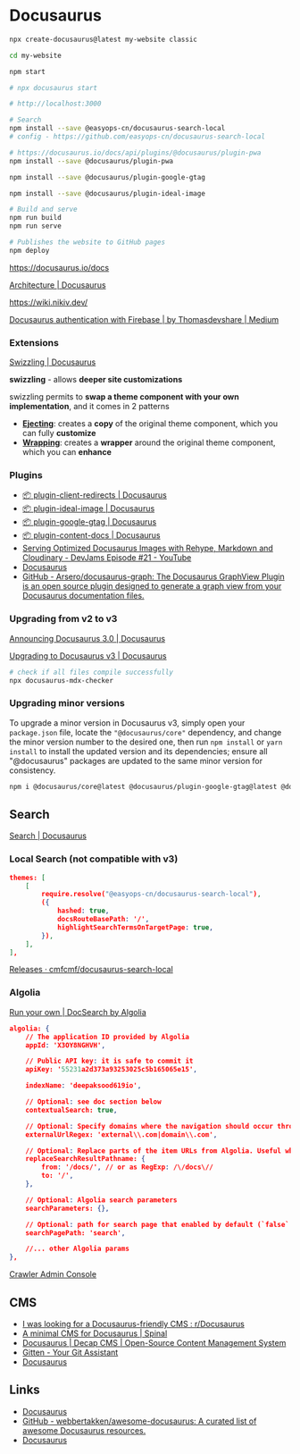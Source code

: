 # Docusaurus

```bash
npx create-docusaurus@latest my-website classic

cd my-website

npm start

# npx docusaurus start

# http://localhost:3000

# Search
npm install --save @easyops-cn/docusaurus-search-local
# config - https://github.com/easyops-cn/docusaurus-search-local

# https://docusaurus.io/docs/api/plugins/@docusaurus/plugin-pwa
npm install --save @docusaurus/plugin-pwa

npm install --save @docusaurus/plugin-google-gtag

npm install --save @docusaurus/plugin-ideal-image

# Build and serve
npm run build
npm run serve

# Publishes the website to GitHub pages
npm deploy
```

https://docusaurus.io/docs

[Architecture | Docusaurus](https://docusaurus.io/docs/next/advanced/architecture)

https://wiki.nikiv.dev/

[Docusaurus authentication with Firebase | by Thomasdevshare | Medium](https://medium.com/@thomasdevshare/docusaurus-authentication-with-firebase-c824da24bc51)

### Extensions

[Swizzling | Docusaurus](https://docusaurus.io/docs/swizzling)

**swizzling** - allows **deeper site customizations**

swizzling permits to **swap a theme component with your own implementation**, and it comes in 2 patterns

- [**Ejecting**](https://docusaurus.io/docs/swizzling#ejecting): creates a **copy** of the original theme component, which you can fully **customize**
- [**Wrapping**](https://docusaurus.io/docs/swizzling#wrapping): creates a **wrapper** around the original theme component, which you can **enhance**

### Plugins

- [📦 plugin-client-redirects | Docusaurus](https://docusaurus.io/docs/api/plugins/@docusaurus/plugin-client-redirects)
- [📦 plugin-ideal-image | Docusaurus](https://docusaurus.io/docs/api/plugins/@docusaurus/plugin-ideal-image)
- [📦 plugin-google-gtag | Docusaurus](https://docusaurus.io/docs/api/plugins/@docusaurus/plugin-google-gtag)
- [📦 plugin-content-docs | Docusaurus](https://docusaurus.io/docs/api/plugins/@docusaurus/plugin-content-docs)
- [Serving Optimized Docusaurus Images with Rehype, Markdown and Cloudinary - DevJams Episode #21 - YouTube](https://www.youtube.com/watch?v=9oBWMDK0Av4)
- [Docusaurus](https://docusaurus.io/docs/api/themes/@docusaurus/theme-live-codeblock)
- [GitHub - Arsero/docusaurus-graph: The Docusaurus GraphView Plugin is an open source plugin designed to generate a graph view from your Docusaurus documentation files.](https://github.com/Arsero/docusaurus-graph)

### Upgrading from v2 to v3

[Announcing Docusaurus 3.0 | Docusaurus](https://docusaurus.io/blog/releases/3.0)

[Upgrading to Docusaurus v3 | Docusaurus](https://docusaurus.io/docs/migration/v3)

```bash
# check if all files compile successfully
npx docusaurus-mdx-checker
```

### Upgrading minor versions

To upgrade a minor version in Docusaurus v3, simply open your `package.json` file, locate the `"@docusaurus/core"` dependency, and change the minor version number to the desired one, then run `npm install` or `yarn install` to install the updated version and its dependencies; ensure all "@docusaurus" packages are updated to the same minor version for consistency.

```bash
npm i @docusaurus/core@latest @docusaurus/plugin-google-gtag@latest @docusaurus/plugin-ideal-image@latest @docusaurus/plugin-pwa@latest @docusaurus/preset-classic@latest @docusaurus/module-type-aliases@latest @docusaurus/types@latest
```

## Search

[Search | Docusaurus](https://docusaurus.io/docs/search)

### Local Search (not compatible with v3)

```json
themes: [
    [
        require.resolve("@easyops-cn/docusaurus-search-local"),
        ({
            hashed: true,
            docsRouteBasePath: '/',
            highlightSearchTermsOnTargetPage: true,
        }),
    ],
],
```

[Releases · cmfcmf/docusaurus-search-local](https://github.com/cmfcmf/docusaurus-search-local/releases)

### Algolia

[Run your own | DocSearch by Algolia](https://docsearch.algolia.com/docs/legacy/run-your-own/)

```json
algolia: {
    // The application ID provided by Algolia
    appId: 'X3OY8NGHVH',

    // Public API key: it is safe to commit it
    apiKey: '55231a2d373a93253025c5b165065e15',

    indexName: 'deepaksood619io',

    // Optional: see doc section below
    contextualSearch: true,

    // Optional: Specify domains where the navigation should occur through window.location instead on history.push. Useful when our Algolia config crawls multiple documentation sites and we want to navigate with window.location.href to them.
    externalUrlRegex: 'external\\.com|domain\\.com',

    // Optional: Replace parts of the item URLs from Algolia. Useful when using the same search index for multiple deployments using a different baseUrl. You can use regexp or string in the `from` param. For example: localhost:3000 vs myCompany.com/docs
    replaceSearchResultPathname: {
        from: '/docs/', // or as RegExp: /\/docs\//
        to: '/',
    },

    // Optional: Algolia search parameters
    searchParameters: {},

    // Optional: path for search page that enabled by default (`false` to disable it)
    searchPagePath: 'search',

    //... other Algolia params
},
```

[Crawler Admin Console](https://crawler.algolia.com/)

## CMS

- [I was looking for a Docusaurus-friendly CMS : r/Docusaurus](https://www.reddit.com/r/Docusaurus/comments/1geqz1q/i_was_looking_for_a_docusaurusfriendly_cms/)
- [A minimal CMS for Docusaurus | Spinal](https://spinalcms.com/cms-for-docusaurus/)
- [Docusaurus | Decap CMS | Open-Source Content Management System](https://decapcms.org/docs/docusaurus/)
- [Gitten - Your Git Assistant](https://www.insightest.app/apps/gitten/#/)
- [Docusaurus](https://docusaurus.io/feature-requests/p/make-content-editing-easier)

## Links

- [Docusaurus](https://docusaurus.io/docs/blog)
- [GitHub - webbertakken/awesome-docusaurus: A curated list of awesome Docusaurus resources.](https://github.com/webbertakken/awesome-docusaurus)
- [Docusaurus](https://docusaurus.io/docs/seo)
